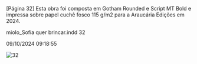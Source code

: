 [Página 32]
Esta obra foi composta em Gotham Rounded e Script MT Bold
e impressa sobre papel cuchê fosco 115 g/m2
para a Araucária Edições em 2024.

miolo_Sofia quer brincar.indd 32

09/10/2024 09:18:55

![32](./img/page_32-01.jpg)
